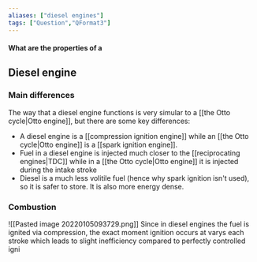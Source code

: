 ```yaml
---
aliases: ["diesel engines"]
tags: ["Question","QFormat3"]
---
```


#### What are the properties of a
## Diesel engine
### Main differences
The way that a diesel engine functions is very simular to a [[the Otto cycle|Otto engine]], but there are some key differences:
- A diesel engine is a [[compression ignition engine]] while an [[the Otto cycle|Otto engine]] is a [[spark ignition engine]].
- Fuel in a diesel engine is injected much closer to the [[reciprocating engines|TDC]] while in a [[the Otto cycle|Otto engine]] it is injected during the intake stroke
- Diesel is a much less volitile fuel (hence why spark ignition isn't used), so it is safer to store. It is also more energy dense.

### Combustion
![[Pasted image 20220105093729.png]]
Since in diesel engines the fuel is ignited via compression, the exact moment ignition occurs at varys each stroke which leads to slight inefficiency compared to perfectly controlled igni